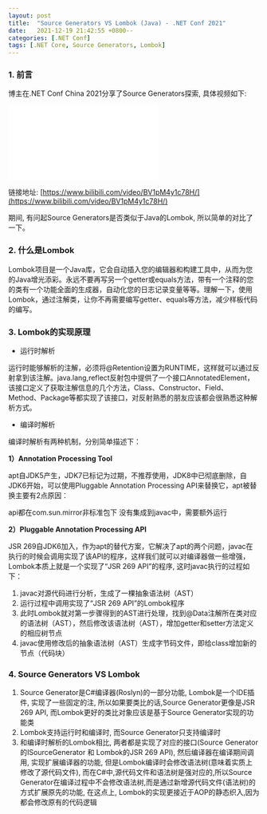```yaml
---
layout: post
title:  "Source Generators VS Lombok (Java) - .NET Conf 2021"
date:   2021-12-19 21:42:55 +0800--
categories: [.NET Conf]
tags: [.NET Core, Source Generators, Lombok]  
---
```


### 1. 前言

博主在.NET Conf China 2021分享了Source Generators探索, 具体视频如下:

<iframe src="//player.bilibili.com/player.html?aid=934879516&bvid=BV1pM4y1c78H&cid=464387394&page=1" scrolling="no" border="0" frameborder="no" framespacing="0" allowfullscreen="true"  class="bilibili"> </iframe>

链接地址: [https://www.bilibili.com/video/BV1pM4y1c78H/](https://www.bilibili.com/video/BV1pM4y1c78H/)

期间, 有问起Source Generators是否类似于Java的Lombok, 所以简单的对比了一下。

### 2. 什么是Lombok

Lombok项目是一个Java库，它会自动插入您的编辑器和构建工具中，从而为您的Java增光添彩。永远不要再写另一个getter或equals方法，带有一个注释的您的类有一个功能全面的生成器，自动化您的日志记录变量等等。理解一下，使用Lombok，通过注解类，让你不再需要编写getter、equals等方法，减少样板代码的编写。

### 3. Lombok的实现原理

- 运行时解析
  
运行时能够解析的注解，必须将@Retention设置为RUNTIME，这样就可以通过反射拿到该注解。java.lang,reflect反射包中提供了一个接口AnnotatedElement，该接口定义了获取注解信息的几个方法，Class、Constructor、Field、Method、Package等都实现了该接口，对反射熟悉的朋友应该都会很熟悉这种解析方式。

- 编译时解析
  
编译时解析有两种机制，分别简单描述下：

**1）Annotation Processing Tool**

apt自JDK5产生，JDK7已标记为过期，不推荐使用，JDK8中已彻底删除，自JDK6开始，可以使用Pluggable Annotation Processing API来替换它，apt被替换主要有2点原因：

api都在com.sun.mirror非标准包下
没有集成到javac中，需要额外运行

**2）Pluggable Annotation Processing API**

JSR 269自JDK6加入，作为apt的替代方案，它解决了apt的两个问题，javac在执行的时候会调用实现了该API的程序，这样我们就可以对编译器做一些增强，Lombok本质上就是一个实现了“JSR 269 API”的程序, 这时javac执行的过程如下：

1. javac对源代码进行分析，生成了一棵抽象语法树（AST）
2. 运行过程中调用实现了“JSR 269 API”的Lombok程序
3. 此时Lombok就对第一步骤得到的AST进行处理，找到@Data注解所在类对应的语法树（AST），然后修改该语法树（AST），增加getter和setter方法定义的相应树节点
4. javac使用修改后的抽象语法树（AST）生成字节码文件，即给class增加新的节点（代码块）

### 4. Source Generators VS Lombok
1. Source Generator是C#编译器(Roslyn)的一部分功能, Lombok是一个IDE插件, 实现了一些固定的注, 所以如果要类比的话,Source Generator更像是JSR 269 API, 而Lombok更好的类比对象应该是基于Source Generator实现的功能类
2. Lombok支持运行时和编译时, 而Source Generator只支持编译时
3. 和编译时解析的Lombok相比, 两者都是实现了对应的接口(Source Generator的ISourceGenerator 和 Lombok的JSR 269 API), 然后编译器在编译期间调用, 实现扩展编译器的功能, 但是Lombok编译时会修改语法树(意味着实质上修改了源代码文件), 而在C#中,源代码文件和语法树是强对应的,所以Source Generator在编译过程中不会修改语法树,而是通过新增源代码文件(语法树)的方式扩展原先的功能, 在这点上, Lombok的实现更接近于AOP的静态织入,因为都会修改原有的代码逻辑
